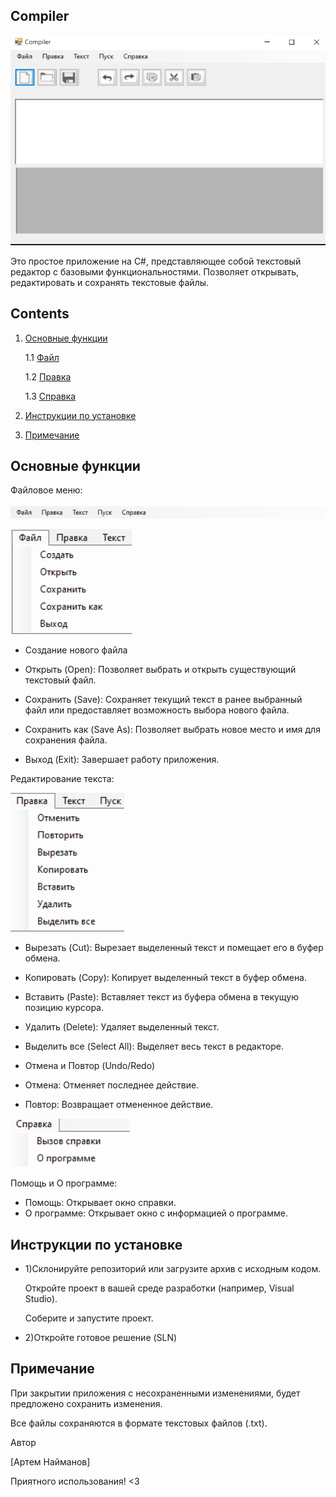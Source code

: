 ## Compiler

  ![](images/Screenshot_1.png)

Это простое приложение на C#, представляющее собой текстовый редактор с базовыми функциональностями. Позволяет открывать, редактировать и сохранять текстовые файлы.

## Contents
1. [Основные функции](#основные-функции) 
   
   1.1 [Файл](#файл)
   
   1.2 [Правка](#правка)
   
   1.3 [Справка](#справка)
   
2. [Инструкции по установке](#инструкции-по-установке)
3. [Примечание](#примечание)



 

 


## Основные функции

Файловое меню:

![](images/Screenshot_2.png)

![](images/Screenshot_3.png)

* Создание нового файла

* Открыть (Open): Позволяет выбрать и открыть существующий текстовый файл.

* Сохранить (Save): Сохраняет текущий текст в ранее выбранный файл или предоставляет возможность выбора нового файла.

* Сохранить как (Save As): Позволяет выбрать новое место и имя для сохранения файла.

* Выход (Exit): Завершает работу приложения.

Редактирование текста:

![](images/Screenshot_4.png)

* Вырезать (Cut): Вырезает выделенный текст и помещает его в буфер обмена.

* Копировать (Copy): Копирует выделенный текст в буфер обмена.

* Вставить (Paste): Вставляет текст из буфера обмена в текущую позицию курсора.

* Удалить (Delete): Удаляет выделенный текст.

* Выделить все (Select All): Выделяет весь текст в редакторе.

* Отмена и Повтор (Undo/Redo)

* Отмена: Отменяет последнее действие.

* Повтор: Возвращает отмененное действие.

![](images/Screenshot_5.png)

Помощь и О программе:

* Помощь: Открывает окно справки.
* О программе: Открывает окно с информацией о программе.

## Инструкции по установке

* 1)Склонируйте репозиторий или загрузите архив с исходным кодом.
  
  Откройте проект в вашей среде разработки (например, Visual Studio).
  
  Соберите и запустите проект.

* 2)Откройте готовое решение (SLN)

## Примечание

При закрытии приложения с несохраненными изменениями, будет предложено сохранить изменения.

Все файлы сохраняются в формате текстовых файлов (.txt).



Автор

[Артем Найманов]



Приятного использования! <3
